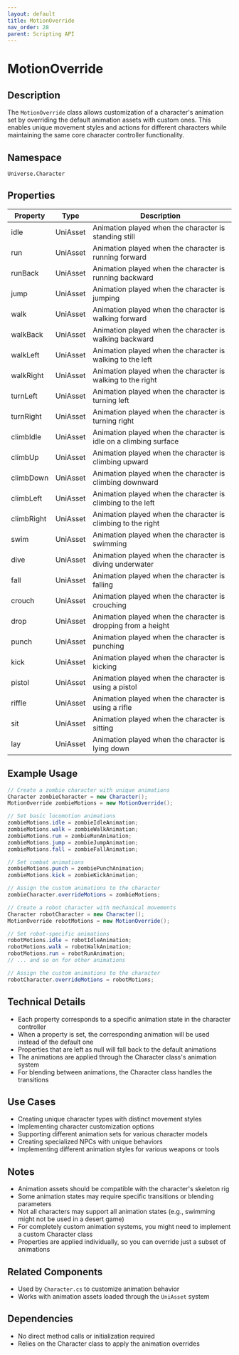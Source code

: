 ```yaml
---
layout: default
title: MotionOverride
nav_order: 28
parent: Scripting API
---
```

# MotionOverride

## Description
The `MotionOverride` class allows customization of a character's animation set by overriding the default animation assets with custom ones. This enables unique movement styles and actions for different characters while maintaining the same core character controller functionality.

## Namespace
`Universe.Character`

## Properties
| Property   | Type     | Description                                                       |
|------------|----------|-------------------------------------------------------------------|
| idle       | UniAsset | Animation played when the character is standing still             |
| run        | UniAsset | Animation played when the character is running forward            |
| runBack    | UniAsset | Animation played when the character is running backward           |
| jump       | UniAsset | Animation played when the character is jumping                    |
| walk       | UniAsset | Animation played when the character is walking forward            |
| walkBack   | UniAsset | Animation played when the character is walking backward           |
| walkLeft   | UniAsset | Animation played when the character is walking to the left        |
| walkRight  | UniAsset | Animation played when the character is walking to the right       |
| turnLeft   | UniAsset | Animation played when the character is turning left               |
| turnRight  | UniAsset | Animation played when the character is turning right              |
| climbIdle  | UniAsset | Animation played when the character is idle on a climbing surface |
| climbUp    | UniAsset | Animation played when the character is climbing upward            |
| climbDown  | UniAsset | Animation played when the character is climbing downward          |
| climbLeft  | UniAsset | Animation played when the character is climbing to the left       |
| climbRight | UniAsset | Animation played when the character is climbing to the right      |
| swim       | UniAsset | Animation played when the character is swimming                   |
| dive       | UniAsset | Animation played when the character is diving underwater          |
| fall       | UniAsset | Animation played when the character is falling                    |
| crouch     | UniAsset | Animation played when the character is crouching                  |
| drop       | UniAsset | Animation played when the character is dropping from a height     |
| punch      | UniAsset | Animation played when the character is punching                   |
| kick       | UniAsset | Animation played when the character is kicking                    |
| pistol     | UniAsset | Animation played when the character is using a pistol             |
| riffle     | UniAsset | Animation played when the character is using a rifle              |
| sit        | UniAsset | Animation played when the character is sitting                    |
| lay        | UniAsset | Animation played when the character is lying down                 |

## Example Usage
```csharp
// Create a zombie character with unique animations
Character zombieCharacter = new Character();
MotionOverride zombieMotions = new MotionOverride();

// Set basic locomotion animations
zombieMotions.idle = zombieIdleAnimation;
zombieMotions.walk = zombieWalkAnimation;
zombieMotions.run = zombieRunAnimation;
zombieMotions.jump = zombieJumpAnimation;
zombieMotions.fall = zombieFallAnimation;

// Set combat animations
zombieMotions.punch = zombiePunchAnimation;
zombieMotions.kick = zombieKickAnimation;

// Assign the custom animations to the character
zombieCharacter.overrideMotions = zombieMotions;

// Create a robot character with mechanical movements
Character robotCharacter = new Character();
MotionOverride robotMotions = new MotionOverride();

// Set robot-specific animations
robotMotions.idle = robotIdleAnimation;
robotMotions.walk = robotWalkAnimation;
robotMotions.run = robotRunAnimation;
// ... and so on for other animations

// Assign the custom animations to the character
robotCharacter.overrideMotions = robotMotions;
```

## Technical Details
- Each property corresponds to a specific animation state in the character controller
- When a property is set, the corresponding animation will be used instead of the default one
- Properties that are left as null will fall back to the default animations
- The animations are applied through the Character class's animation system
- For blending between animations, the Character class handles the transitions

## Use Cases
- Creating unique character types with distinct movement styles
- Implementing character customization options
- Supporting different animation sets for various character models
- Creating specialized NPCs with unique behaviors
- Implementing different animation styles for various weapons or tools

## Notes
- Animation assets should be compatible with the character's skeleton rig
- Some animation states may require specific transitions or blending parameters
- Not all characters may support all animation states (e.g., swimming might not be used in a desert game)
- For completely custom animation systems, you might need to implement a custom Character class
- Properties are applied individually, so you can override just a subset of animations

## Related Components
- Used by `Character.cs` to customize animation behavior
- Works with animation assets loaded through the `UniAsset` system

## Dependencies
- No direct method calls or initialization required
- Relies on the Character class to apply the animation overrides
